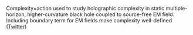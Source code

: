 
Complexity=action used to study holographic complexity in static multiple-horizon, higher-curvature black hole coupled to source-free EM field. Including boundary term for EM fields make complexity well-defined ([Twitter](https://twitter.com/JoshuahHeath/status/1131028691281207296))
